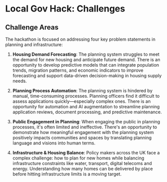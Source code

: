 # Local Gov Hack: Challenges

## Challenge Areas

The hackathon is focused on addressing four key problem statements in planning and infrastructure:

1. **Housing Demand Forecasting**: The planning system struggles to meet the demand for new housing and anticipate future demand. There is an opportunity to develop predictive models that can integrate population trends, migration patterns, and economic indicators to improve forecasting and support data-driven decision-making in housing supply needs.

2. **Planning Process Automation**: The planning system is hindered by manual, time-consuming processes. Planning officers find it difficult to assess applications quickly—especially complex ones. There is an opportunity for automation and AI augmentation to streamline planning application reviews, document processing, and predictive maintenance.

3. **Public Engagement in Planning**: When engaging the public in planning processes, it's often limited and ineffective. There's an opportunity to demonstrate how meaningful engagement with the planning system positively impacts communities and spaces by translating planning language and visions into human terms.

4. **Infrastructure & Housing Balance**: Policy makers across the UK face a complex challenge: how to plan for new homes while balancing infrastructure constraints like water, transport, digital telecoms and energy. Understanding how many homes can be delivered by place before hitting infrastructure limits is a moving target.
